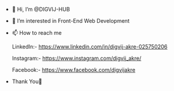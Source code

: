 - 👋 Hi, I’m @DIGVIJ-HUB
- 👀 I’m interested in
  Front-End Web Development
- 📫 How to reach me

  LinkedIn:- https://www.linkedin.com/in/digvij-akre-025750206

  Instagram:- https://www.instagram.com/digvij_akre/

  Facebook:- https://www.facebook.com/digvijakre

- Thank You🙏
